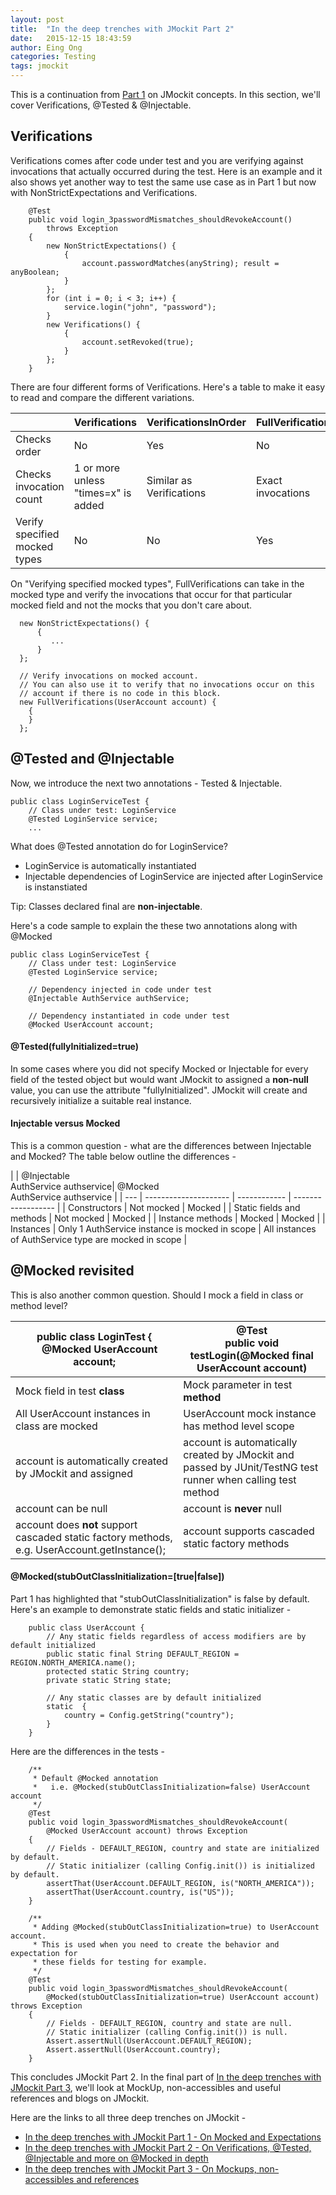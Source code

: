 ```yaml
---
layout: post
title:  "In the deep trenches with JMockit Part 2"
date:   2015-12-15 18:43:59
author: Eing Ong
categories: Testing
tags: jmockit
---
```

This is a continuation from [Part 1](/testing/2015/11/18/Unit-Testing-With-JMockit-Part1/) on JMockit concepts. In this section, we'll cover Verifications, @Tested & @Injectable.

<h2>Verifications</h2>

Verifications comes after code under test and you are verifying against invocations that actually occurred during the test. Here is an example and it also shows yet another way to test the same use case as in Part 1 but now with NonStrictExpectations and Verifications.

~~~
    @Test
    public void login_3passwordMismatches_shouldRevokeAccount()
        throws Exception
    {
        new NonStrictExpectations() {
            {
                account.passwordMatches(anyString); result = anyBoolean;
            }
        };
        for (int i = 0; i < 3; i++) {
            service.login("john", "password");
        }
        new Verifications() {
            {
                account.setRevoked(true);
            }
        };
    }
~~~

There are four different forms of Verifications. Here's a table to make it easy to read and compare the different variations. 

|     | Verifications | VerificationsInOrder | FullVerifications | FullVerificationsInOrder | 
| --- | ------------- | -------------------- | ----------------- | ------------------------ |
| Checks order | No | Yes | No | Yes |
| Checks invocation count | 1 or more unless "times=x" is added | Similar as Verifications | Exact invocations | Similar as FullVerifications|
| Verify specified mocked types | No | No | Yes | Yes |

On "Verifying specified mocked types", FullVerifications can take in the mocked type and verify the invocations that occur for that particular mocked field and not the mocks that you don't care about.

~~~
  new NonStrictExpectations() {
      {
         ...
      }
  };

  // Verify invocations on mocked account.
  // You can also use it to verify that no invocations occur on this 
  // account if there is no code in this block.
  new FullVerifications(UserAccount account) {
    {
    }
  };
~~~

<h2>@Tested and @Injectable</h2>
Now, we introduce the next two annotations - Tested & Injectable. 

~~~
public class LoginServiceTest {
    // Class under test: LoginService
    @Tested LoginService service;
    ...
~~~

What does @Tested annotation do for LoginService?

- LoginService is automatically instantiated
- Injectable dependencies of LoginService are injected after LoginService is instanstiated

Tip: Classes declared final are <b>non-injectable</b>.

Here's a code sample to explain the these two annotations along with @Mocked

~~~
public class LoginServiceTest {
    // Class under test: LoginService
    @Tested LoginService service;
 
    // Dependency injected in code under test
    @Injectable AuthService authService;

    // Dependency instantiated in code under test
    @Mocked UserAccount account;
~~~

<h4>@Tested(fullyInitialized=true)</h4>
In some cases where you did not specify Mocked or Injectable for every field of the tested object but would want JMockit to assigned a <b>non-null</b> value, you can use the attribute "fullyInitialized".  JMockit will create and recursively initialize a suitable real instance.

<h4>Injectable versus Mocked</h4>
This is a common question - what are the differences between Injectable and Mocked? The table below outline the differences -

|     | @Injectable <br>AuthService authservice| @Mocked<br>AuthService authservice |
| --- | --------------------- | ------------ | ------------------ |
| Constructors | Not mocked | Mocked |
| Static fields and methods | Not mocked | Mocked |
| Instance methods | Mocked | Mocked |
| Instances | Only 1 AuthService instance is mocked in scope | All instances of AuthService type are mocked in scope |


<h2>@Mocked revisited</h2>
This is also another common question. Should I mock a field in class or method level?

| public class LoginTest {<br>&nbsp;&nbsp;&nbsp;&nbsp;@Mocked UserAccount account;| @Test<br>public void testLogin(@Mocked final UserAccount account)  |
| --------------------- | ------------ |
| Mock field in test <b>class</b> | Mock parameter in test <b>method</b> |
| All UserAccount instances in class are mocked | UserAccount mock instance has method level scope |
| account is automatically created by JMockit and assigned | account is automatically created by JMockit and passed by JUnit/TestNG test runner when calling test method|
| account can be null | account is <b>never</b> null| 
| account does <b>not</b> support cascaded static factory methods, e.g. UserAccount.getInstance();| account supports cascaded static factory methods |

<h4>@Mocked(stubOutClassInitialization=[true|false])</h4>
Part 1 has highlighted that "stubOutClassInitialization" is false by default. Here's an example to demonstrate static fields and static initializer -

~~~
    public class UserAccount {
        // Any static fields regardless of access modifiers are by default initialized
        public static final String DEFAULT_REGION = REGION.NORTH_AMERICA.name();
        protected static String country;
        private static String state;
        
        // Any static classes are by default initialized
        static  {
            country = Config.getString("country");
        }
    }

~~~

Here are the differences in the tests -

~~~
    /** 
     * Default @Mocked annotation
     *   i.e. @Mocked(stubOutClassInitialization=false) UserAccount account
     */
    @Test
    public void login_3passwordMismatches_shouldRevokeAccount(
        @Mocked UserAccount account) throws Exception
    {
        // Fields - DEFAULT_REGION, country and state are initialized by default.
        // Static initializer (calling Config.init()) is initialized by default.
        assertThat(UserAccount.DEFAULT_REGION, is("NORTH_AMERICA"));
        assertThat(UserAccount.country, is("US"));
    }

    /** 
     * Adding @Mocked(stubOutClassInitialization=true) to UserAccount account.
     * This is used when you need to create the behavior and expectation for 
     * these fields for testing for example. 
     */
    @Test
    public void login_3passwordMismatches_shouldRevokeAccount(
        @Mocked(stubOutClassInitialization=true) UserAccount account) throws Exception
    {
        // Fields - DEFAULT_REGION, country and state are null. 
        // Static initializer (calling Config.init()) is null.
        Assert.assertNull(UserAccount.DEFAULT_REGION);
        Assert.assertNull(UserAccount.country);
    }
~~~

This concludes JMockit Part 2. In the final part of [In the deep trenches with JMockit Part 3](http://eing.github.io/testing/2015/12/30/Unit-Testing-With-JMockit-Part3/), we'll look at MockUp, non-accessibles and useful references and blogs on JMockit.

Here are the links to all three deep trenches on JMockit  -

* [In the deep trenches with JMockit Part 1 - On Mocked and Expectations](/testing/2015/11/18/Unit-Testing-With-JMockit-Part1/)
* [In the deep trenches with JMockit Part 2 - On Verifications, @Tested, @Injectable and more on @Mocked in depth](/testing/2015/12/15/Unit-Testing-With-JMockit-Part2/)
* [In the deep trenches with JMockit Part 3 - On Mockups, non-accessibles and references](/testing/2015/12/30/Unit-Testing-With-JMockit-Part3/)
